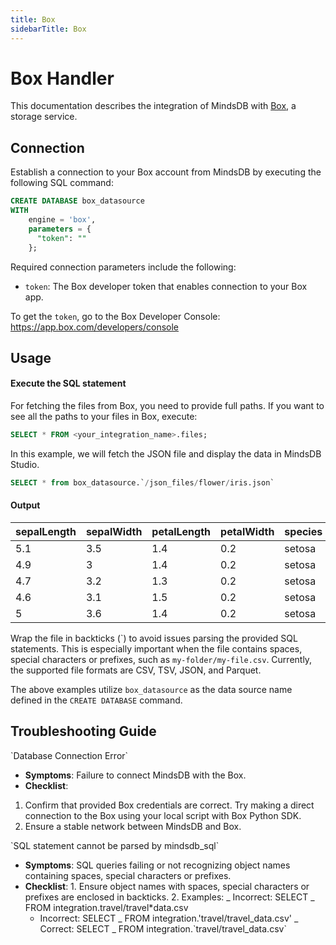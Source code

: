 ```yaml
---
title: Box
sidebarTitle: Box
---
```


# Box Handler

This documentation describes the integration of MindsDB with [Box](https://www.box.com), a storage service.

## Connection

Establish a connection to your Box account from MindsDB by executing the following SQL command:

```sql
CREATE DATABASE box_datasource
WITH
    engine = 'box',
    parameters = {
      "token": ""
    };
```

Required connection parameters include the following:

- `token`: The Box developer token that enables connection to your Box app.

To get the `token`, go to the Box Developer Console: https://app.box.com/developers/console

## Usage

#### Execute the SQL statement

For fetching the files from Box, you need to provide full paths. If you want to see
all the paths to your files in Box, execute:

```sql
SELECT * FROM <your_integration_name>.files;
```

In this example, we will fetch the JSON file and display the data in MindsDB Studio.

```sql
SELECT * from box_datasource.`/json_files/flower/iris.json`
```

#### Output

| sepalLength | sepalWidth | petalLength | petalWidth | species |
| ----------- | ---------- | ----------- | ---------- | ------- |
| 5.1         | 3.5        | 1.4         | 0.2        | setosa  |
| 4.9         | 3          | 1.4         | 0.2        | setosa  |
| 4.7         | 3.2        | 1.3         | 0.2        | setosa  |
| 4.6         | 3.1        | 1.5         | 0.2        | setosa  |
| 5           | 3.6        | 1.4         | 0.2        | setosa  |

Wrap the file in backticks (\`) to avoid issues parsing the provided SQL statements. This is especially important when the file contains spaces, special characters or prefixes, such as `my-folder/my-file.csv`.
Currently, the supported file formats are CSV, TSV, JSON, and Parquet.

The above examples utilize `box_datasource` as the data source name defined in the `CREATE DATABASE` command.

## Troubleshooting Guide

<Warning>
`Database Connection Error`

- **Symptoms**: Failure to connect MindsDB with the Box.
- **Checklist**:

1. Confirm that provided Box credentials are correct. Try making a direct connection to the Box using your local script with Box Python SDK.
2. Ensure a stable network between MindsDB and Box.
   </Warning>

<Warning>
`SQL statement cannot be parsed by mindsdb_sql`

- **Symptoms**: SQL queries failing or not recognizing object names containing spaces, special characters or prefixes.
- **Checklist**: 1. Ensure object names with spaces, special characters or prefixes are enclosed in backticks. 2. Examples:
  _ Incorrect: SELECT _ FROM integration.travel/travel*data.csv
  * Incorrect: SELECT _ FROM integration.'travel/travel_data.csv'
  _ Correct: SELECT \_ FROM integration.\`travel/travel_data.csv\`
  </Warning>
